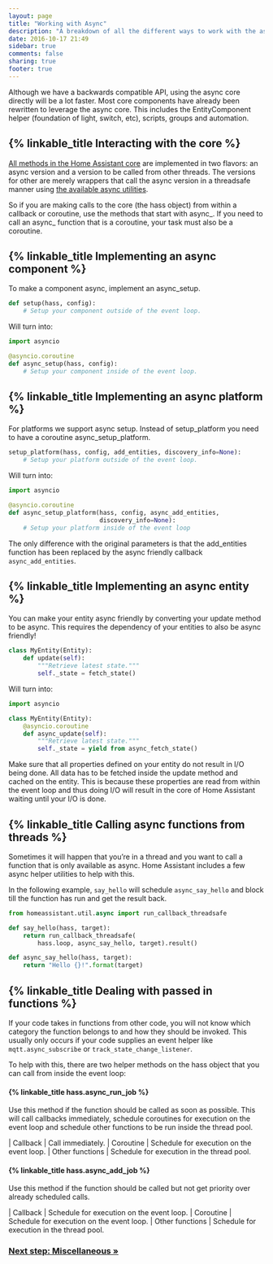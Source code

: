 ```yaml
---
layout: page
title: "Working with Async"
description: "A breakdown of all the different ways to work with the asynchronous core of Home Assistant."
date: 2016-10-17 21:49
sidebar: true
comments: false
sharing: true
footer: true
---
```


Although we have a backwards compatible API, using the async core directly will be a lot faster. Most core components have already been rewritten to leverage the async core. This includes the EntityComponent helper (foundation of light, switch, etc), scripts, groups and automation.

## {% linkable_title Interacting with the core %}

[All methods in the Home Assistant core][dev-docs] are implemented in two flavors: an async version and a version to be called from other threads. The versions for other are merely wrappers that call the async version in a threadsafe manner using [the available async utilities][dev-docs-async].

So if you are making calls to the core (the hass object) from within a callback or coroutine, use the methods that start with async_. If you need to call an async_ function that is a coroutine, your task must also be a coroutine.

## {% linkable_title Implementing an async component %}

To make a component async, implement an async_setup.

```python
def setup(hass, config):
    # Setup your component outside of the event loop.
```

Will turn into:

```python
import asyncio

@asyncio.coroutine
def async_setup(hass, config):
    # Setup your component inside of the event loop.
```

## {% linkable_title Implementing an async platform %}

For platforms we support async setup. Instead of setup_platform you need to have a coroutine async_setup_platform.

```python
setup_platform(hass, config, add_entities, discovery_info=None):
    # Setup your platform outside of the event loop.
```

Will turn into:

```python
import asyncio

@asyncio.coroutine
def async_setup_platform(hass, config, async_add_entities,
                         discovery_info=None):
    # Setup your platform inside of the event loop
```

The only difference with the original parameters is that the add_entities function has been replaced by the async friendly callback `async_add_entities`.

## {% linkable_title Implementing an async entity %}

You can make your entity async friendly by converting your update method to be async. This requires the dependency of your entities to also be async friendly!

```python
class MyEntity(Entity):
    def update(self):
        """Retrieve latest state."""
        self._state = fetch_state()
```

Will turn into:

```python
import asyncio

class MyEntity(Entity):
    @asyncio.coroutine
    def async_update(self):
        """Retrieve latest state."""
        self._state = yield from async_fetch_state()
```

Make sure that all properties defined on your entity do not result in I/O being done. All data has to be fetched inside the update method and cached on the entity. This is because these properties are read from within the event loop and thus doing I/O will result in the core of Home Assistant waiting until your I/O is done.

## {% linkable_title Calling async functions from threads %}

Sometimes it will happen that you’re in a thread and you want to call a function that is only available as async. Home Assistant includes a few async helper utilities to help with this.

In the following example, `say_hello` will schedule `async_say_hello` and block till the function has run and get the result back.

```python
from homeassistant.util.async import run_callback_threadsafe

def say_hello(hass, target):
    return run_callback_threadsafe(
        hass.loop, async_say_hello, target).result()

def async_say_hello(hass, target):
    return "Hello {}!".format(target)
```

## {% linkable_title Dealing with passed in functions %}

If your code takes in functions from other code, you will not know which category the function belongs to and how they should be invoked. This usually only occurs if your code supplies an event helper like `mqtt.async_subscribe` or `track_state_change_listener`.

To help with this, there are two helper methods on the hass object that you can call from inside the event loop:

#### {% linkable_title hass.async_run_job %}

Use this method if the function should be called as soon as possible. This will call callbacks immediately, schedule coroutines for execution on the event loop and schedule other functions to be run inside the thread pool.

| Callback | Call immediately.
| Coroutine | Schedule for execution on the event loop.
| Other functions | Schedule for execution in the thread pool.

#### {% linkable_title hass.async_add_job %}

Use this method if the function should be called but not get priority over already scheduled calls.

| Callback | Schedule for execution on the event loop.
| Coroutine | Schedule for execution on the event loop.
| Other functions | Schedule for execution in the thread pool.

### [Next step: Miscellaneous &raquo;](/developers/asyncio_misc/)

[dev-docs]: https://dev-docs.home-assistant.io/en/master/api/core.html
[dev-docs-async]: https://dev-docs.home-assistant.io/en/dev/api/util.html#module-homeassistant.util.async
